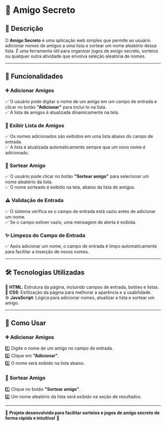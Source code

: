 # 🎁 Amigo Secreto

## 📌 Descrição
O **Amigo Secreto** é uma aplicação web simples que permite ao usuário adicionar nomes de amigos a uma lista e sortear um nome aleatório dessa lista. É uma ferramenta útil para organizar jogos de amigo secreto, sorteios ou qualquer outra atividade que envolva seleção aleatória de nomes.

---

## 🚀 Funcionalidades

### ➕ Adicionar Amigos
✅ O usuário pode digitar o nome de um amigo em um campo de entrada e clicar no botão **"Adicionar"** para incluí-lo na lista.  
✅ A lista de amigos é atualizada dinamicamente na tela.

### 📜 Exibir Lista de Amigos
✅ Os nomes adicionados são exibidos em uma lista abaixo do campo de entrada.  
✅ A lista é atualizada automaticamente sempre que um novo nome é adicionado.

### 🎲 Sortear Amigo
✅ O usuário pode clicar no botão **"Sortear amigo"** para selecionar um nome aleatório da lista.  
✅ O nome sorteado é exibido na tela, abaixo da lista de amigos.

### ⚠️ Validação de Entrada
✅ O sistema verifica se o campo de entrada está vazio antes de adicionar um nome.  
✅ Se o campo estiver vazio, uma mensagem de alerta é exibida.

### ✨ Limpeza do Campo de Entrada
✅ Após adicionar um nome, o campo de entrada é limpo automaticamente para facilitar a inserção de novos nomes.

---

## 🛠️ Tecnologias Utilizadas
📌 **HTML**: Estrutura da página, incluindo campos de entrada, botões e listas.  
🎨 **CSS**: Estilização da página para melhorar a aparência e a usabilidade.  
⚙️ **JavaScript**: Lógica para adicionar nomes, atualizar a lista e sortear um amigo.

---

## 📖 Como Usar

### ➕ Adicionar Amigos
1️⃣ Digite o nome de um amigo no campo de entrada.  
2️⃣ Clique em **"Adicionar"**.  
3️⃣ O nome será exibido na lista abaixo.

### 🎲 Sortear Amigo
1️⃣ Clique no botão **"Sortear amigo"**.  
2️⃣ Um nome aleatório da lista será exibido na seção de resultados.

---

🚀 **Projeto desenvolvido para facilitar sorteios e jogos de amigo secreto de forma rápida e intuitiva!** 🎉


